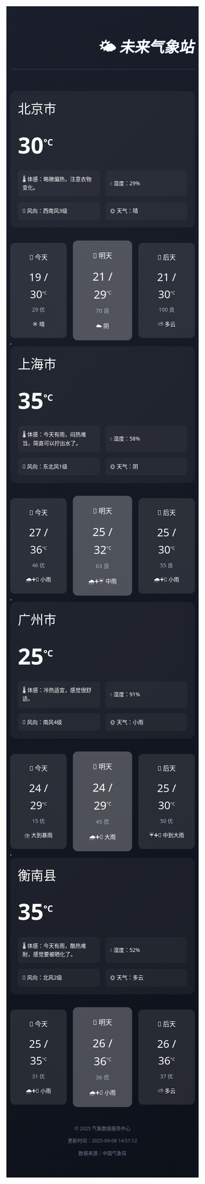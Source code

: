 <div style="background: linear-gradient(135deg, #1a1f2b, #0d111a); color: #ffffff; line-height: 1.6; box-sizing: border-box; font-family: 'Segoe UI', -apple-system, sans-serif; max-width: 800px; margin: 0 auto; padding: 20px 10px;">
  <header style="text-align: right; border-bottom: 2px solid rgba(76, 130, 255, 0.2);">
    <h1 style="font-size: 2.8em; font-weight: 700; background: linear-gradient(45deg, #00f2fe, #7b61ff); -webkit-background-clip: text; display: inline-block; transform: skewX(-10deg);">🌤️ 未来气象站</h1>
  </header>    
  <div style="display: grid; grid-template-columns: 1fr 1fr; gap: 30px; margin-bottom: 40px; position: relative;">
    <div style="background: rgba(255,255,255,0.05); border-radius: 15px; padding: 20px; backdrop-filter: blur(10px); grid-column: 1 / 3;">
      <div style="font-size: 2.4em; font-weight: 300; margin-bottom: 15px;">北京市</div>
      <div style="font-size: 4.2em; font-weight: 600; margin: 20px 0; position: relative;">30<span style="font-size: 0.4em; vertical-align: super;">°C</span></div>
      <div style="display: grid; grid-template-columns: repeat(2, 1fr); gap: 15px;">
        <div style="display: flex; align-items: center; padding: 12px; background: rgba(255,255,255,0.03); border-radius: 8px;">🌡️ 体感：略微偏热，注意衣物变化。</div>
        <div style="display: flex; align-items: center; padding: 12px; background: rgba(255,255,255,0.03); border-radius: 8px;">💧 湿度：29%</div>
        <div style="display: flex; align-items: center; padding: 12px; background: rgba(255,255,255,0.03); border-radius: 8px;">🍃 风向：西南风3级</div>
        <div style="display: flex; align-items: center; padding: 12px; background: rgba(255,255,255,0.03); border-radius: 8px;">🌞 天气：晴</div>
      </div>
    </div>
  </div>   
  <div style="display: grid; grid-template-columns: repeat(3, 1fr); gap: 20px; margin-top: 40px;">
    <div style="background: rgba(255,255,255,0.1); border-radius: 12px; padding: 25px; text-align: center; transform: scale(1); display: flex; flex-direction: column; justify-content: space-evently;">
                <div style="font-size:1.2em;margin-bottom:15px;">📅 今天</div>
                <div style="font-size:2em;">19 / 30<span style="font-size: 0.4em; vertical-align: super;">°C</span></div>
                <div style="color:#aab2c0;margin-top:8px;">29 优</div>
                <div style="margin-top:15px;">☀️ 晴</div>
              </div><div style="background: rgba(255,255,255,0.25); border-radius: 12px; padding: 25px; text-align: center; transform: scale(1.05); display: flex; flex-direction: column; justify-content: space-evently;">
                <div style="font-size:1.2em;margin-bottom:15px;">📅 明天</div>
                <div style="font-size:2em;">21 / 29<span style="font-size: 0.4em; vertical-align: super;">°C</span></div>
                <div style="color:#aab2c0;margin-top:8px;">70 良</div>
                <div style="margin-top:15px;">☁️ 阴</div>
              </div><div style="background: rgba(255,255,255,0.1); border-radius: 12px; padding: 25px; text-align: center; transform: scale(1); display: flex; flex-direction: column; justify-content: space-evently;">
                <div style="font-size:1.2em;margin-bottom:15px;">📅 后天</div>
                <div style="font-size:2em;">21 / 30<span style="font-size: 0.4em; vertical-align: super;">°C</span></div>
                <div style="color:#aab2c0;margin-top:8px;">100 良</div>
                <div style="margin-top:15px;">⛅ 多云</div>
              </div>
  </div>,<div style="display: grid; grid-template-columns: 1fr 1fr; gap: 30px; margin-bottom: 40px; position: relative;">
    <div style="background: rgba(255,255,255,0.05); border-radius: 15px; padding: 20px; backdrop-filter: blur(10px); grid-column: 1 / 3;">
      <div style="font-size: 2.4em; font-weight: 300; margin-bottom: 15px;">上海市</div>
      <div style="font-size: 4.2em; font-weight: 600; margin: 20px 0; position: relative;">35<span style="font-size: 0.4em; vertical-align: super;">°C</span></div>
      <div style="display: grid; grid-template-columns: repeat(2, 1fr); gap: 15px;">
        <div style="display: flex; align-items: center; padding: 12px; background: rgba(255,255,255,0.03); border-radius: 8px;">🌡️ 体感：今天有雨，闷热难当，简直可以拧出水了。</div>
        <div style="display: flex; align-items: center; padding: 12px; background: rgba(255,255,255,0.03); border-radius: 8px;">💧 湿度：58%</div>
        <div style="display: flex; align-items: center; padding: 12px; background: rgba(255,255,255,0.03); border-radius: 8px;">🍃 风向：东北风1级</div>
        <div style="display: flex; align-items: center; padding: 12px; background: rgba(255,255,255,0.03); border-radius: 8px;">🌞 天气：阴</div>
      </div>
    </div>
  </div>   
  <div style="display: grid; grid-template-columns: repeat(3, 1fr); gap: 20px; margin-top: 40px;">
    <div style="background: rgba(255,255,255,0.1); border-radius: 12px; padding: 25px; text-align: center; transform: scale(1); display: flex; flex-direction: column; justify-content: space-evently;">
                <div style="font-size:1.2em;margin-bottom:15px;">📅 今天</div>
                <div style="font-size:2em;">27 / 36<span style="font-size: 0.4em; vertical-align: super;">°C</span></div>
                <div style="color:#aab2c0;margin-top:8px;">46 优</div>
                <div style="margin-top:15px;">🌧️➕🌂 小雨</div>
              </div><div style="background: rgba(255,255,255,0.25); border-radius: 12px; padding: 25px; text-align: center; transform: scale(1.05); display: flex; flex-direction: column; justify-content: space-evently;">
                <div style="font-size:1.2em;margin-bottom:15px;">📅 明天</div>
                <div style="font-size:2em;">25 / 32<span style="font-size: 0.4em; vertical-align: super;">°C</span></div>
                <div style="color:#aab2c0;margin-top:8px;">63 良</div>
                <div style="margin-top:15px;">🌧️➕☔ 中雨</div>
              </div><div style="background: rgba(255,255,255,0.1); border-radius: 12px; padding: 25px; text-align: center; transform: scale(1); display: flex; flex-direction: column; justify-content: space-evently;">
                <div style="font-size:1.2em;margin-bottom:15px;">📅 后天</div>
                <div style="font-size:2em;">25 / 30<span style="font-size: 0.4em; vertical-align: super;">°C</span></div>
                <div style="color:#aab2c0;margin-top:8px;">55 良</div>
                <div style="margin-top:15px;">🌧️➕🌂 小雨</div>
              </div>
  </div>,<div style="display: grid; grid-template-columns: 1fr 1fr; gap: 30px; margin-bottom: 40px; position: relative;">
    <div style="background: rgba(255,255,255,0.05); border-radius: 15px; padding: 20px; backdrop-filter: blur(10px); grid-column: 1 / 3;">
      <div style="font-size: 2.4em; font-weight: 300; margin-bottom: 15px;">广州市</div>
      <div style="font-size: 4.2em; font-weight: 600; margin: 20px 0; position: relative;">25<span style="font-size: 0.4em; vertical-align: super;">°C</span></div>
      <div style="display: grid; grid-template-columns: repeat(2, 1fr); gap: 15px;">
        <div style="display: flex; align-items: center; padding: 12px; background: rgba(255,255,255,0.03); border-radius: 8px;">🌡️ 体感：冷热适宜，感觉很舒适。</div>
        <div style="display: flex; align-items: center; padding: 12px; background: rgba(255,255,255,0.03); border-radius: 8px;">💧 湿度：91%</div>
        <div style="display: flex; align-items: center; padding: 12px; background: rgba(255,255,255,0.03); border-radius: 8px;">🍃 风向：南风4级</div>
        <div style="display: flex; align-items: center; padding: 12px; background: rgba(255,255,255,0.03); border-radius: 8px;">🌞 天气：小雨</div>
      </div>
    </div>
  </div>   
  <div style="display: grid; grid-template-columns: repeat(3, 1fr); gap: 20px; margin-top: 40px;">
    <div style="background: rgba(255,255,255,0.1); border-radius: 12px; padding: 25px; text-align: center; transform: scale(1); display: flex; flex-direction: column; justify-content: space-evently;">
                <div style="font-size:1.2em;margin-bottom:15px;">📅 今天</div>
                <div style="font-size:2em;">24 / 29<span style="font-size: 0.4em; vertical-align: super;">°C</span></div>
                <div style="color:#aab2c0;margin-top:8px;">15 优</div>
                <div style="margin-top:15px;">⛈️ 大到暴雨</div>
              </div><div style="background: rgba(255,255,255,0.25); border-radius: 12px; padding: 25px; text-align: center; transform: scale(1.05); display: flex; flex-direction: column; justify-content: space-evently;">
                <div style="font-size:1.2em;margin-bottom:15px;">📅 明天</div>
                <div style="font-size:2em;">24 / 29<span style="font-size: 0.4em; vertical-align: super;">°C</span></div>
                <div style="color:#aab2c0;margin-top:8px;">45 优</div>
                <div style="margin-top:15px;">🌧️➕🌊 大雨</div>
              </div><div style="background: rgba(255,255,255,0.1); border-radius: 12px; padding: 25px; text-align: center; transform: scale(1); display: flex; flex-direction: column; justify-content: space-evently;">
                <div style="font-size:1.2em;margin-bottom:15px;">📅 后天</div>
                <div style="font-size:2em;">25 / 30<span style="font-size: 0.4em; vertical-align: super;">°C</span></div>
                <div style="color:#aab2c0;margin-top:8px;">50 优</div>
                <div style="margin-top:15px;">☔➕🌊 中到大雨</div>
              </div>
  </div>,<div style="display: grid; grid-template-columns: 1fr 1fr; gap: 30px; margin-bottom: 40px; position: relative;">
    <div style="background: rgba(255,255,255,0.05); border-radius: 15px; padding: 20px; backdrop-filter: blur(10px); grid-column: 1 / 3;">
      <div style="font-size: 2.4em; font-weight: 300; margin-bottom: 15px;">衡南县</div>
      <div style="font-size: 4.2em; font-weight: 600; margin: 20px 0; position: relative;">35<span style="font-size: 0.4em; vertical-align: super;">°C</span></div>
      <div style="display: grid; grid-template-columns: repeat(2, 1fr); gap: 15px;">
        <div style="display: flex; align-items: center; padding: 12px; background: rgba(255,255,255,0.03); border-radius: 8px;">🌡️ 体感：今天有雨，酷热难耐，感觉要被晒化了。</div>
        <div style="display: flex; align-items: center; padding: 12px; background: rgba(255,255,255,0.03); border-radius: 8px;">💧 湿度：52%</div>
        <div style="display: flex; align-items: center; padding: 12px; background: rgba(255,255,255,0.03); border-radius: 8px;">🍃 风向：北风2级</div>
        <div style="display: flex; align-items: center; padding: 12px; background: rgba(255,255,255,0.03); border-radius: 8px;">🌞 天气：多云</div>
      </div>
    </div>
  </div>   
  <div style="display: grid; grid-template-columns: repeat(3, 1fr); gap: 20px; margin-top: 40px;">
    <div style="background: rgba(255,255,255,0.1); border-radius: 12px; padding: 25px; text-align: center; transform: scale(1); display: flex; flex-direction: column; justify-content: space-evently;">
                <div style="font-size:1.2em;margin-bottom:15px;">📅 今天</div>
                <div style="font-size:2em;">25 / 35<span style="font-size: 0.4em; vertical-align: super;">°C</span></div>
                <div style="color:#aab2c0;margin-top:8px;">31 优</div>
                <div style="margin-top:15px;">🌧️➕🌂 小雨</div>
              </div><div style="background: rgba(255,255,255,0.25); border-radius: 12px; padding: 25px; text-align: center; transform: scale(1.05); display: flex; flex-direction: column; justify-content: space-evently;">
                <div style="font-size:1.2em;margin-bottom:15px;">📅 明天</div>
                <div style="font-size:2em;">26 / 36<span style="font-size: 0.4em; vertical-align: super;">°C</span></div>
                <div style="color:#aab2c0;margin-top:8px;">36 优</div>
                <div style="margin-top:15px;">🌧️➕🌂 小雨</div>
              </div><div style="background: rgba(255,255,255,0.1); border-radius: 12px; padding: 25px; text-align: center; transform: scale(1); display: flex; flex-direction: column; justify-content: space-evently;">
                <div style="font-size:1.2em;margin-bottom:15px;">📅 后天</div>
                <div style="font-size:2em;">26 / 36<span style="font-size: 0.4em; vertical-align: super;">°C</span></div>
                <div style="color:#aab2c0;margin-top:8px;">37 优</div>
                <div style="margin-top:15px;">⛅ 多云</div>
              </div>
  </div>   
  <footer style="text-align: center; padding: 40px 0 20px; color: #6d7a8f; font-size: 0.9em;">
    <p>© 2025 气象数据服务中心</p>
    <p>更新时间：2025-09-08 14:51:12</p>
    <p style="margin-top:8px">数据来源：中国气象局</p>
  </footer>
</div>